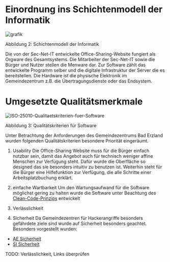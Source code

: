 # Einordnung ins Schichtenmodell der Informatik

![grafik](https://user-images.githubusercontent.com/57149152/213377687-3fe6ed9d-2d6b-4ae2-841d-c4a00703aed3.png)

Abbildung 2: Schichtenmodell der Informatik

Die von der Sec-Net-IT entwickelte Office-Sharing-Website fungiert als Orgware des Gesamtsystems.
Die Mitarbeiter der Sec-Net-IT sowie die Bürger und Nutzer stellen die Menware dar.
Zur Software zählt das entwickelte Programm selber und die digitale Infrastruktur der Server die es bereitstellen.
Die Hardware ist die physische Elektronik im Gemeindezentrum z.B. die Übertragungsdienste oder das Endsystem.

# Umgesetzte Qualitätsmerkmale

![ISO-25010-Qualitaetskriterien-fuer-Software](https://user-images.githubusercontent.com/57149152/214249290-f8be5a93-f559-4e93-b987-ca380c2d430f.jpg)

Abbildung 3: Qualitätskriterien für Software

Unter Betrachtung der Anforderungen des Gemeindezentrums Bad Erzland wurden folgenden Qualitätskriterien besondere Priorität eingeräumt.

1. Usability
Die Office-Sharing Website muss für die Bürger einfach nutzbar sein, damit das Angebot auch für technisch weniger affine Menschen zur Verfügung steht.
Dafür wurde die Oberfläche so designed das sie besonders intuitiv zu benutzen ist. Weiterhin steht für die Bürger eine Hilfefunktion zur Verfügung, die alle Schritte einer Arbeitsplatzbuchung erklärt.

2. einfache Wartbarkeit
Um den Wartungsaufwand für die Software möglichst gering zu halten wurde die Software unter Beachtung des [Clean-Code-Prinzips](https://t2informatik.de/wissen-kompakt/clean-code/) entwickelt

3. Verlässlichkeit


5. Sicherheit
Da Gemeindezentren für Hackerangriffe besonders gefährdete ziele sind wurde auf Sicherheit besonders geachtet. 
Besonders vorgestellt wurden:
- [AE Sicherheit](https://gz-bad-erzland-p2.github.io/Dokumentation/vortrag/06_ae-module/03_sicherheit/)
- [SI Sicherheit](https://gz-bad-erzland-p2.github.io/Dokumentation/vortrag/09_si-module/03_sicherheit/)

TODO: Verlässlichkeit, Links überprüfen
